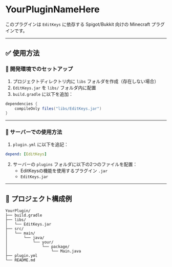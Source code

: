 # YourPluginNameHere

このプラグインは `EditKeys` に依存する Spigot/Bukkit 向けの Minecraft プラグインです。

---

## ✅ 使用方法

### 🔧 開発環境でのセットアップ

1. プロジェクトディレクトリ内に `libs` フォルダを作成（存在しない場合）
2. `EditKeys.jar` を `libs/` フォルダ内に配置
3. `build.gradle` に以下を追加：

```gradle
dependencies {
    compileOnly files("libs/EditKeys.jar")
}
```

---

### 🚀 サーバーでの使用方法

1. `plugin.yml` に以下を追記：

```yaml
depend: [EditKeys]
```

2. サーバーの `plugins` フォルダに以下の2つのファイルを配置：
   - EditKeysの機能を使用するプラグイン `.jar`
   - `EditKeys.jar`

---

## 📁 プロジェクト構成例

```
YourPlugin/
├── build.gradle
├── libs/
│   └── EditKeys.jar
├── src/
│   └── main/
│       └── java/
│           └── your/
│               └── package/
│                   └── Main.java
├── plugin.yml
└── README.md
```
